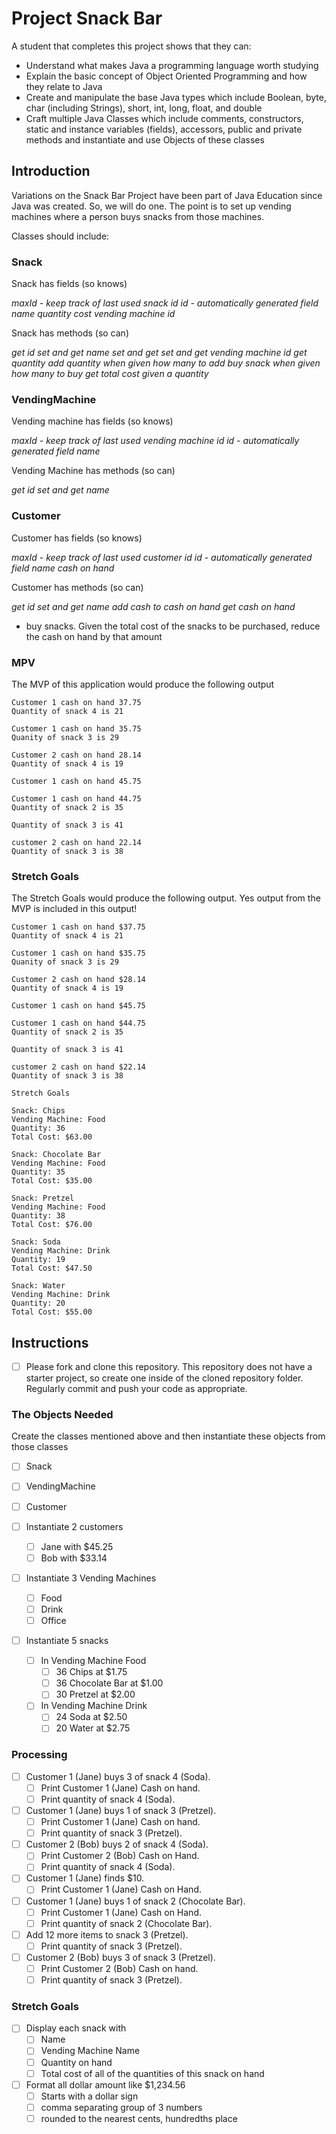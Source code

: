 # Project Snack Bar

A student that completes this project shows that they can:

* Understand what makes Java a programming language worth studying
* Explain the basic concept of Object Oriented Programming and how they relate to Java
* Create and manipulate the base Java types which include Boolean, byte, char (including Strings), short, int, long, float, and double
* Craft multiple Java Classes which include comments, constructors, static and instance variables (fields), accessors, public and private methods and instantiate and use Objects of these classes

## Introduction

Variations on the Snack Bar Project have been part of Java Education since Java was created. So, we will do one. The point is to set up vending machines where a person buys snacks from those machines.

Classes should include:

### Snack

Snack has fields (so knows)

*maxId - keep track of last used snack id*
*id - automatically generated field*
*name*
*quantity*
*cost*
*vending machine id*

Snack has methods (so can)

*get id*
*set and get name*
*set and get*
*set and get vending machine id*
*get quantity*
*add quantity when given how many to add*
*buy snack when given how many to buy*
*get total cost given a quantity*

### VendingMachine

Vending machine has fields (so knows)

*maxId - keep track of last used vending machine id*
*id - automatically generated field*
*name*

Vending Machine has methods (so can)

*get id*
*set and get name*

### Customer

Customer has fields (so knows)

*maxId - keep track of last used customer id*
*id - automatically generated field*
*name*
*cash on hand*

Customer has methods (so can)

*get id*
*set and get name*
*add cash to cash on hand*
*get cash on hand*
* buy snacks. Given the total cost of the snacks to be purchased, reduce the cash on hand by that amount

### MPV

The MVP of this application would produce the following output

```TEXT
Customer 1 cash on hand 37.75
Quantity of snack 4 is 21

Customer 1 cash on hand 35.75
Quanity of snack 3 is 29

Customer 2 cash on hand 28.14
Quantity of snack 4 is 19

Customer 1 cash on hand 45.75

Customer 1 cash on hand 44.75
Quantity of snack 2 is 35

Quantity of snack 3 is 41

customer 2 cash on hand 22.14
Quantity of snack 3 is 38
```

### Stretch Goals

The Stretch Goals would produce the following output. Yes output from the MVP is included in this output!

```TEXT
Customer 1 cash on hand $37.75
Quantity of snack 4 is 21

Customer 1 cash on hand $35.75
Quanity of snack 3 is 29

Customer 2 cash on hand $28.14
Quantity of snack 4 is 19

Customer 1 cash on hand $45.75

Customer 1 cash on hand $44.75
Quantity of snack 2 is 35

Quantity of snack 3 is 41

customer 2 cash on hand $22.14
Quantity of snack 3 is 38

Stretch Goals

Snack: Chips
Vending Machine: Food
Quantity: 36
Total Cost: $63.00

Snack: Chocolate Bar
Vending Machine: Food
Quantity: 35
Total Cost: $35.00

Snack: Pretzel
Vending Machine: Food
Quantity: 38
Total Cost: $76.00

Snack: Soda
Vending Machine: Drink
Quantity: 19
Total Cost: $47.50

Snack: Water
Vending Machine: Drink
Quantity: 20
Total Cost: $55.00
```

## Instructions

* [ ] Please fork and clone this repository. This repository does not have a starter project, so create one inside of the cloned repository folder. Regularly commit and push your code as appropriate.

### The Objects Needed

Create the classes mentioned above and then instantiate these objects from those classes

* [ ] Snack
* [ ] VendingMachine
* [ ] Customer

* [ ] Instantiate 2 customers
  * [ ] Jane with $45.25
  * [ ] Bob with $33.14

* [ ] Instantiate 3 Vending Machines
  * [ ] Food
  * [ ] Drink
  * [ ] Office

* [ ] Instantiate 5 snacks
  * [ ] In Vending Machine Food
    * [ ] 36 Chips at $1.75
    * [ ] 36 Chocolate Bar at $1.00
    * [ ] 30 Pretzel at $2.00
  * [ ] In Vending Machine Drink
    * [ ] 24 Soda at $2.50
    * [ ] 20 Water at $2.75

### Processing

* [ ] Customer 1 (Jane) buys 3 of snack 4 (Soda).
  * [ ] Print Customer 1 (Jane) Cash on hand.
  * [ ] Print quantity of snack 4 (Soda).
* [ ] Customer 1 (Jane) buys 1 of snack 3 (Pretzel).
  * [ ] Print Customer 1 (Jane) Cash on hand.
  * [ ] Print quantity of snack 3 (Pretzel).
* [ ] Customer 2 (Bob) buys 2 of snack 4 (Soda).
  * [ ] Print Customer 2 (Bob) Cash on Hand.
  * [ ] Print quantity of snack 4 (Soda).
* [ ] Customer 1 (Jane) finds $10.
  * [ ] Print Customer 1 (Jane) Cash on Hand.
* [ ] Customer 1 (Jane) buys 1 of snack 2 (Chocolate Bar).
  * [ ] Print Customer 1 (Jane) Cash on Hand.
  * [ ] Print quantity of snack 2 (Chocolate Bar).
* [ ] Add 12 more items to snack 3 (Pretzel).
  * [ ] Print quantity of snack 3 (Pretzel).
* [ ] Customer 2 (Bob) buys 3 of snack 3 (Pretzel).
  * [ ] Print Customer 2 (Bob) Cash on hand.
  * [ ] Print quantity of snack 3 (Pretzel).

### Stretch Goals

* [ ] Display each snack with
  * [ ] Name
  * [ ] Vending Machine Name
  * [ ] Quantity on hand
  * [ ] Total cost of all of the quantities of this snack on hand
* [ ] Format all dollar amount like $1,234.56
  * [ ] Starts with a dollar sign
  * [ ] comma separating group of 3 numbers
  * [ ] rounded to the nearest cents, hundredths place
